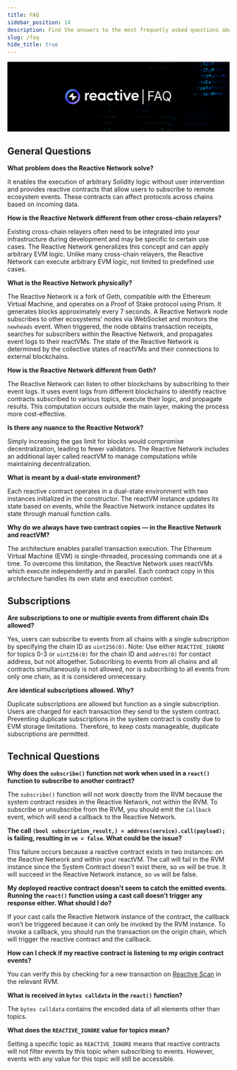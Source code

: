 ```yaml
---
title: FAQ
sidebar_position: 14
description: Find the answers to the most frequetly asked questions about the Reactive Network's architecture, features, and capabilities.
slug: /faq
hide_title: true
---
```


![Reactive FAQ Image](./img/faq.jpg)

## General Questions

**What problem does the Reactive Network solve?**

It enables the execution of arbitrary Solidity logic without user intervention and provides reactive contracts that allow users to subscribe to remote ecosystem events. These contracts can affect protocols across chains based on incoming data.

**How is the Reactive Network different from other cross-chain relayers?**

Existing cross-chain relayers often need to be integrated into your infrastructure during development and may be specific to certain use cases. The Reactive Network generalizes this concept and can apply arbitrary EVM logic. Unlike many cross-chain relayers, the Reactive Network can execute arbitrary EVM logic, not limited to predefined use cases.

**What is the Reactive Network physically?**

The Reactive Network is a fork of Geth, compatible with the Ethereum Virtual Machine, and operates on a Proof of Stake protocol using Prism. It generates blocks approximately every 7 seconds. A Reactive Network node subscribes to other ecosystems' nodes via WebSocket and monitors the `newheads` event. When triggered, the node obtains transaction receipts, searches for subscribers within the Reactive Network, and propagates event logs to their reactVMs. The state of the Reactive Network is determined by the collective states of reactVMs and their connections to external blockchains.

**How is the Reactive Network different from Geth?**

The Reactive Network can listen to other blockchains by subscribing to their event logs. It uses event logs from different blockchains to identify reactive contracts subscribed to various topics, execute their logic, and propagate results. This computation occurs outside the main layer, making the process more cost-effective.

**Is there any nuance to the Reactive Network?**

Simply increasing the gas limit for blocks would compromise decentralization, leading to fewer validators. The Reactive Network includes an additional layer called reactVM to manage computations while maintaining decentralization.

**What is meant by a dual-state environment?**

Each reactive contract operates in a dual-state environment with two instances initialized in the constructor. The reactVM instance updates its state based on events, while the Reactive Network instance updates its state through manual function calls.

**Why do we always have two contract copies — in the Reactive Network and reactVM?**

The architecture enables parallel transaction execution. The Ethereum Virtual Machine (EVM) is single-threaded, processing commands one at a time. To overcome this limitation, the Reactive Network uses reactVMs which execute independently and in parallel. Each contract copy in this architecture handles its own state and execution context.

## Subscriptions

**Are subscriptions to one or multiple events from different chain IDs allowed?**

Yes, users can subscribe to events from all chains with a single subscription by specifying the chain ID as `uint256(0)`. Note: Use either `REACTIVE_IGNORE` for topics 0-3 or `uint256(0)` for the chain ID and `addres(0)` for contact address, but not altogether. Subscribing to events from all chains and all contracts simultaneously is not allowed, nor is subscribing to all events from only one chain, as it is considered unnecessary.

**Are identical subscriptions allowed. Why?**

Duplicate subscriptions are allowed but function as a single subscription. Users are charged for each transaction they send to the system contract. Preventing duplicate subscriptions in the system contract is costly due to EVM storage limitations. Therefore, to keep costs manageable, duplicate subscriptions are permitted.

## Technical Questions

**Why does the `subscribe()` function not work when used in a `react()` function to subscribe to another contract?**  

The `subscribe()` function will not work directly from the RVM because the system contract resides in the Reactive Network, not within the RVM. To subscribe or unsubscribe from the RVM, you should emit the `Callback` event, which will send a callback to the Reactive Network.

**The call `(bool subscription_result,) = address(service).call(payload);` is failing, resulting in `vm = false`. What could be the issue?**  

This failure occurs because a reactive contract exists in two instances: on the Reactive Network and within your reactVM. The call will fail in the RVM instance since the System Contract doesn't exist there, so `vm` will be true. It will succeed in the Reactive Network instance, so `vm` will be false.

**My deployed reactive contract doesn't seem to catch the emitted events. Running the `react()` function using a cast call doesn’t trigger any response either. What should I do?**  

If your cast calls the Reactive Network instance of the contract, the callback won’t be triggered because it can only be invoked by the RVM instance. To invoke a callback, you should run the transaction on the origin chain, which will trigger the reactive contract and the callback.

**How can I check if my reactive contract is listening to my origin contract events?**  

You can verify this by checking for a new transaction on [Reactive Scan](https://kopli.reactscan.net/) in the relevant RVM.

**What is received in `bytes calldata` in the `react()` function?**  

The `bytes calldata` contains the encoded data of all elements other than topics.

**What does the `REACTIVE_IGNORE` value for topics mean?**  

Setting a specific topic as `REACTIVE_IGNORE` means that reactive contracts will not filter events by this topic when subscribing to events. However, events with any value for this topic will still be accessible.
